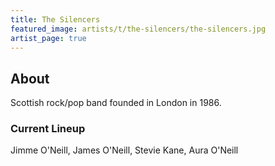 ```yaml
---
title: The Silencers
featured_image: artists/t/the-silencers/the-silencers.jpg
artist_page: true
---
```

## About

 Scottish rock/pop band founded in London in 1986.

### Current Lineup

Jimme O'Neill, James O'Neill, Stevie Kane, Aura O'Neill

